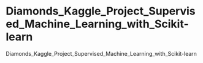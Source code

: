 # Diamonds_Kaggle_Project_Supervised_Machine_Learning_with_Scikit-learn
Diamonds_Kaggle_Project_Supervised_Machine_Learning_with_Scikit-learn
